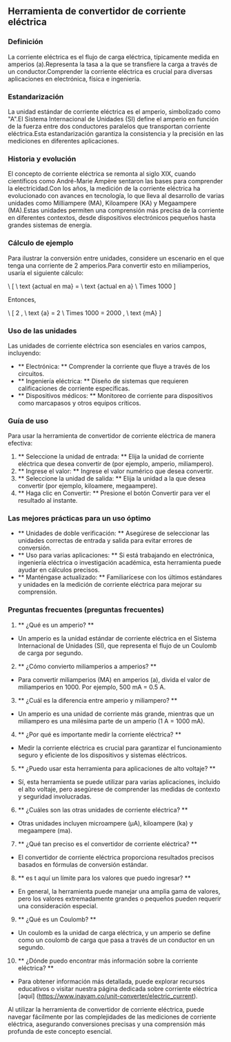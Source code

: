 ## Herramienta de convertidor de corriente eléctrica

### Definición
La corriente eléctrica es el flujo de carga eléctrica, típicamente medida en amperios (a).Representa la tasa a la que se transfiere la carga a través de un conductor.Comprender la corriente eléctrica es crucial para diversas aplicaciones en electrónica, física e ingeniería.

### Estandarización
La unidad estándar de corriente eléctrica es el amperio, simbolizado como "A".El Sistema Internacional de Unidades (SI) define el amperio en función de la fuerza entre dos conductores paralelos que transportan corriente eléctrica.Esta estandarización garantiza la consistencia y la precisión en las mediciones en diferentes aplicaciones.

### Historia y evolución
El concepto de corriente eléctrica se remonta al siglo XIX, cuando científicos como André-Marie Ampère sentaron las bases para comprender la electricidad.Con los años, la medición de la corriente eléctrica ha evolucionado con avances en tecnología, lo que lleva al desarrollo de varias unidades como Milliampere (MA), Kiloampere (KA) y Megaampere (MA).Estas unidades permiten una comprensión más precisa de la corriente en diferentes contextos, desde dispositivos electrónicos pequeños hasta grandes sistemas de energía.

### Cálculo de ejemplo
Para ilustrar la conversión entre unidades, considere un escenario en el que tenga una corriente de 2 amperios.Para convertir esto en miliamperios, usaría el siguiente cálculo:

\ [
\ text {actual en ma} = \ text {actual en a} \ Times 1000
\]

Entonces,

\ [
2 \, \ text {a} = 2 \ Times 1000 = 2000 \, \ text {mA}
\]

### Uso de las unidades
Las unidades de corriente eléctrica son esenciales en varios campos, incluyendo:
- ** Electrónica: ** Comprender la corriente que fluye a través de los circuitos.
- ** Ingeniería eléctrica: ** Diseño de sistemas que requieren calificaciones de corriente específicas.
- ** Dispositivos médicos: ** Monitoreo de corriente para dispositivos como marcapasos y otros equipos críticos.

### Guía de uso
Para usar la herramienta de convertidor de corriente eléctrica de manera efectiva:
1. ** Seleccione la unidad de entrada: ** Elija la unidad de corriente eléctrica que desea convertir de (por ejemplo, amperio, miliampero).
2. ** Ingrese el valor: ** Ingrese el valor numérico que desea convertir.
3. ** Seleccione la unidad de salida: ** Elija la unidad a la que desea convertir (por ejemplo, kiloamere, megaampere).
4. ** Haga clic en Convertir: ** Presione el botón Convertir para ver el resultado al instante.

### Las mejores prácticas para un uso óptimo
- ** Unidades de doble verificación: ** Asegúrese de seleccionar las unidades correctas de entrada y salida para evitar errores de conversión.
- ** Uso para varias aplicaciones: ** Si está trabajando en electrónica, ingeniería eléctrica o investigación académica, esta herramienta puede ayudar en cálculos precisos.
- ** Manténgase actualizado: ** Familiarícese con los últimos estándares y unidades en la medición de corriente eléctrica para mejorar su comprensión.

### Preguntas frecuentes (preguntas frecuentes)

1. ** ¿Qué es un amperio? **
- Un amperio es la unidad estándar de corriente eléctrica en el Sistema Internacional de Unidades (SI), que representa el flujo de un Coulomb de carga por segundo.

2. ** ¿Cómo convierto miliamperios a amperios? **
- Para convertir miliamperios (MA) en amperios (a), divida el valor de miliamperios en 1000. Por ejemplo, 500 mA = 0.5 A.

3. ** ¿Cuál es la diferencia entre amperio y miliampero? **
- Un amperio es una unidad de corriente más grande, mientras que un miliampero es una milésima parte de un amperio (1 A = 1000 mA).

4. ** ¿Por qué es importante medir la corriente eléctrica? **
- Medir la corriente eléctrica es crucial para garantizar el funcionamiento seguro y eficiente de los dispositivos y sistemas eléctricos.

5. ** ¿Puedo usar esta herramienta para aplicaciones de alto voltaje? **
- Sí, esta herramienta se puede utilizar para varias aplicaciones, incluido el alto voltaje, pero asegúrese de comprender las medidas de contexto y seguridad involucradas.

6. ** ¿Cuáles son las otras unidades de corriente eléctrica? **
- Otras unidades incluyen microampere (µA), kiloampere (ka) y megaampere (ma).

7. ** ¿Qué tan preciso es el convertidor de corriente eléctrica? **
- El convertidor de corriente eléctrica proporciona resultados precisos basados ​​en fórmulas de conversión estándar.

8. ** es t aquí un límite para los valores que puedo ingresar? **
- En general, la herramienta puede manejar una amplia gama de valores, pero los valores extremadamente grandes o pequeños pueden requerir una consideración especial.

9. ** ¿Qué es un Coulomb? **
- Un coulomb es la unidad de carga eléctrica, y un amperio se define como un coulomb de carga que pasa a través de un conductor en un segundo.

10. ** ¿Dónde puedo encontrar más información sobre la corriente eléctrica? **
- Para obtener información más detallada, puede explorar recursos educativos o visitar nuestra página dedicada sobre corriente eléctrica [aquí] (https://www.inayam.co/unit-converter/electric_current).

Al utilizar la herramienta de convertidor de corriente eléctrica, puede navegar fácilmente por las complejidades de las mediciones de corriente eléctrica, asegurando conversiones precisas y una comprensión más profunda de este concepto esencial.
